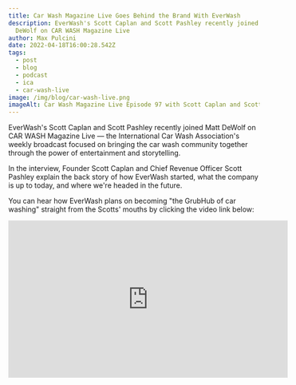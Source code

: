 ```yaml
---
title: Car Wash Magazine Live Goes Behind the Brand With EverWash
description: EverWash's Scott Caplan and Scott Pashley recently joined Matt
  DeWolf on CAR WASH Magazine Live
author: Max Pulcini
date: 2022-04-18T16:00:28.542Z
tags:
  - post
  - blog
  - podcast
  - ica
  - car-wash-live
image: /img/blog/car-wash-live.png
imageAlt: Car Wash Magazine Live Episode 97 with Scott Caplan and Scott Pashley
---
```

EverWash's Scott Caplan and Scott Pashley recently joined Matt DeWolf on CAR WASH Magazine Live — the International Car Wash Association's weekly broadcast focused on bringing the car wash community together through the power of entertainment and storytelling.

In the interview, Founder Scott Caplan and Chief Revenue Officer Scott Pashley explain the back story of how EverWash started, what the company is up to today, and where we're headed in the future.

You can hear how EverWash plans on becoming "the GrubHub of car washing" straight from the Scotts' mouths by clicking the video link below:

<iframe width="560" height="315" src="https://www.youtube.com/embed/jHEcHqFNsMo" title="YouTube video player" frameborder="0" allow="accelerometer; autoplay; clipboard-write; encrypted-media; gyroscope; picture-in-picture" allowfullscreen></iframe>